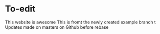 # To-edit
This website is awesome
This is fromt the newly created example branch t 
Updates made on masters on Github before rebase
